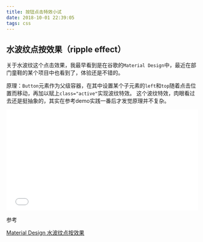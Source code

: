 ```yaml
---
title: 按钮点击特效小试
date: 2018-10-01 22:39:05
tags: css
---
```


## 水波纹点按效果（ripple effect）

关于水波纹这个点击效果，我最早看到是在谷歌的`Material Design`中，最近在部门童鞋的某个项目中也看到了，体验还是不错的。

原理：`Button`元素作为父级容器，在其中设置某个子元素的`left`和`top`随着点击位置而移动，再加以赋上`class="active"`实现波纹特效。
这个波纹特效，肉眼看过去还是挺抽象的，其实在参考demo实践一番后才发觉原理并不复杂。

<iframe height='265' scrolling='no' title='Button ripple effect' src='//codepen.io/johnsonee/embed/PyqeVo/?height=265&theme-id=0&default-tab=js,result&embed-version=2' frameborder='no' allowtransparency='true' allowfullscreen='true' style='width: 100%;'>See the Pen <a href='https://codepen.io/johnsonee/pen/PyqeVo/'>Button ripple effect</a> by johnson (<a href='https://codepen.io/johnsonee'>@johnsonee</a>) on <a href='https://codepen.io'>CodePen</a>.
</iframe>


参考

[Material Design 水波纹点按效果](https://idiotwu.me/material-design-ripple-effect-with-css3-and-javascript/)
